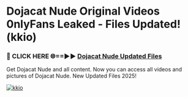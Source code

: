 # Dojacat Nude Original Videos 0nlyFans Leaked - Files Updated! (kkio)

<h3>🔴 CLICK HERE 🌐==►► <a href="https://tinyurl.com/yrmya6cz" rel="nofollow">Dojacat Nude Updated Files</a></h3>

Get Dojacat Nude and all content. Now you can access all videos and pictures of Dojacat Nude. New Updated Files 2025!

[![kkio](https://i.imgur.com/FMdXYCs.gif)](https://tinyurl.com/yrmya6cz)
